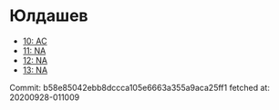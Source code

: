 # Юлдашев
- [10: AC](10.md)
- [11: NA](11.md)
- [12: NA](12.md)
- [13: NA](13.md)

Commit: b58e85042ebb8dccca105e6663a355a9aca25ff1
 fetched at: 20200928-011009
